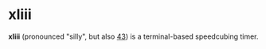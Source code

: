 # xliii

**xliii** (pronounced "silly", but also [43](https://en.wikipedia.org/wiki/Rubik%27s_Cube#Permutations)) is a terminal-based speedcubing timer.

